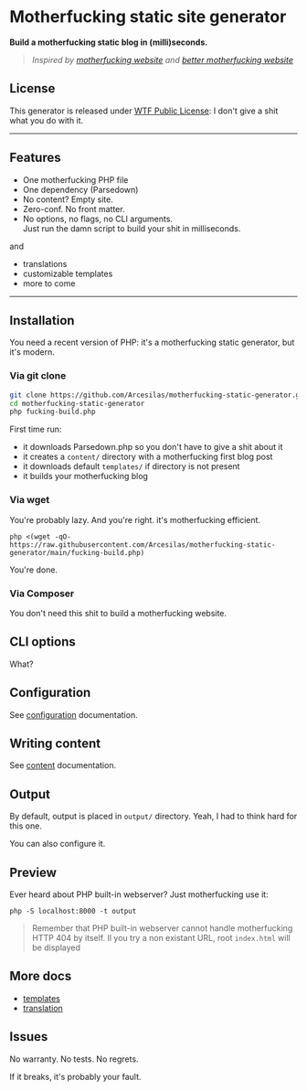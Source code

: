 # Motherfucking static site generator

**Build a motherfucking static blog in (milli)seconds.**  

> *Inspired by [motherfucking website](https://motherfuckingwebsite.com) and [better motherfucking website](http://bettermotherfuckingwebsite.com/)*

## License

This generator is released under [WTF Public License](https://www.wtfpl.net/): I don't give a shit what you do with it.

---

## Features

- One motherfucking PHP file
- One dependency (Parsedown)
- No content? Empty site.
- Zero-conf. No front matter.
- No options, no flags, no CLI arguments.  
  Just run the damn script to build your shit in milliseconds.

and

- translations
- customizable templates
- more to come

---

## Installation

You need a recent version of PHP: it's a motherfucking static generator, but it's modern.

### Via git clone

```bash
git clone https://github.com/Arcesilas/motherfucking-static-generator.git
cd motherfucking-static-generator
php fucking-build.php
```

First time run:
- it downloads Parsedown.php so you don't have to give a shit about it
- it creates a `content/` directory with a motherfucking first blog post
- it downloads default `templates/` if directory is not present
- it builds your motherfucking blog

### Via wget

You're probably lazy. And you're right. it's motherfucking efficient.

```
php <(wget -qO- https://raw.githubusercontent.com/Arcesilas/motherfucking-static-generator/main/fucking-build.php)
```
You're done.

### Via Composer

You don't need this shit to build a motherfucking website.

## CLI options

What?

## Configuration

See [configuration](docs/configuration.md) documentation.

## Writing content

See [content](docs/writing-content.md) documentation.

## Output

By default, output is placed in `output/` directory. Yeah, I had to think hard for this one.

You can also configure it.

## Preview

Ever heard about PHP built-in webserver? Just motherfucking use it:

```
php -S localhost:8000 -t output
```
> Remember that PHP built-in webserver cannot handle motherfucking HTTP 404 by itself. Il you try a non existant URL, root `index.html` will be displayed

## More docs

- [templates](docs/templates.md)
- [translation](docs/translation.md)

## Issues

No warranty. No tests. No regrets.

If it breaks, it's probably your fault.
